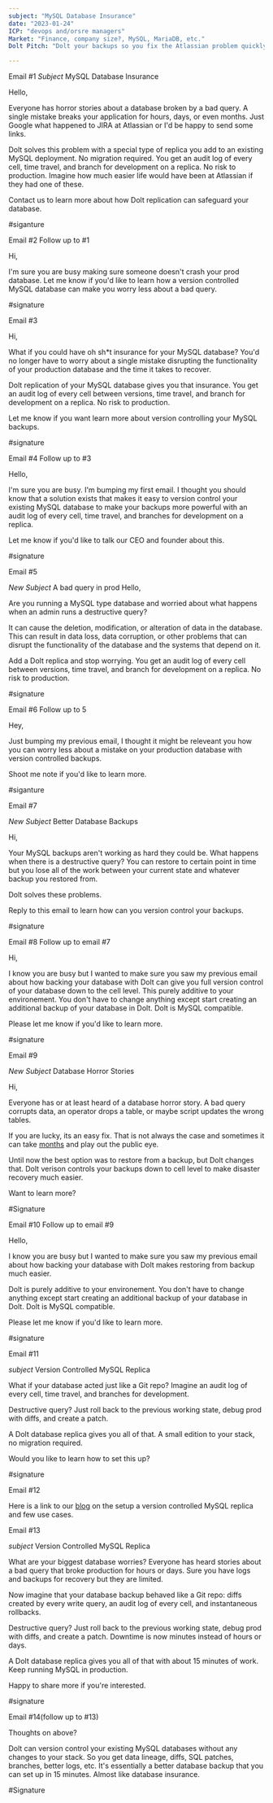 ```yaml
---
subject: "MySQL Database Insurance"
date: "2023-01-24"
ICP: "devops and/orsre managers"
Market: "Finance, company size?, MySQL, MariaDB, etc."
Dolt Pitch: "Dolt your backups so you fix the Atlassian problem quickly. Minutes, not days/months"

---
```



Email #1
*Subject* MySQL Database Insurance

Hello,

Everyone has horror stories about a database broken by a bad query. A single mistake breaks your application for hours, days, or even months. Just Google what happened to JIRA at Atlassian or I'd be happy to send some links.

Dolt solves this problem with a special type of replica you add to an existing MySQL deployment. No migration required. You get an audit log of every cell, time travel, and branch for development on a replica. No risk to production. Imagine how much easier life would have been at Atlassian if they had one of these.

Contact us to learn more about how Dolt replication can safeguard your database.

#siganture

Email #2
Follow up to #1

Hi,

I'm sure you are busy making sure someone doesn't crash your prod database. Let me know if you'd like to learn how a version controlled MySQL database can make you worry less about a bad query.

#signature

Email #3

Hi,

What if you could have oh sh*t insurance for your MySQL database? You'd no longer have to worry about a single mistake disrupting the functionality of your production database and the time it takes to recover.

Dolt replication of your MySQL database gives you that insurance. You get an audit log of every cell between versions, time travel, and branch for development on a replica. No risk to production.

Let me know if you want learn more about version controlling your MySQL backups.

#signature

Email #4
Follow up to #3

Hello,

I'm sure you are busy. I'm bumping my first email. I thought you should know that a solution exists that makes it easy to version control your existing MySQL database to make your backups more powerful with an audit log of every cell, time travel, and branches for development on a replica.

 Let me know if you'd like to talk our CEO and founder about this. 

#signature 

Email #5

*New Subject* A bad query in prod
Hello,

Are you running a MySQL type database and worried about what happens when an admin runs a destructive query?

It can cause the deletion, modification, or alteration of data in the database. This can result in data loss, data corruption, or other problems that can disrupt the functionality of the database and the systems that depend on it.

Add a Dolt replica and stop worrying. You get an audit log of every cell between versions, time travel, and branch for development on a replica. No risk to production.

#signature

Email #6
Follow up to 5

Hey,

Just bumping my previous email, I thought it might be releveant you how you can worry less about a mistake on your production database with version controlled backups. 

Shoot me note if you'd like to learn more.

#siganture

Email #7

*New Subject*  Better Database Backups

Hi,

Your MySQL backups aren't working as hard they could be. What happens when there is a destructive query? You can restore to certain point in time but you lose all of the work between your current state and whatever backup you restored from. 

Dolt solves these problems.

Reply to this email to learn how can you version control your backups.

#signature

Email #8
Follow up to email #7

Hi,

I know you are busy but I wanted to make sure you saw my previous email about how backing your database with Dolt can give you full version control of your database down to the cell level. This purely additive to your environement. You don't have to change anything except start creating an additional backup of your database in Dolt. Dolt is MySQL compatible. 

Please let me know if you'd like to learn more.

#signature

Email #9

*New Subject* Database Horror Stories

Hi,

Everyone has or at least heard of a database horror story. A bad query corrupts data, an operator drops a table, or maybe script updates the wrong tables. 

If you are lucky, its an easy fix. That is not always the case and sometimes it can take [months](https://www.dolthub.com/blog/2022-04-14-atlassian-outage-prevention/) and play out the public eye.

Until now the best option was to restore from a backup, but Dolt changes that. Dolt verison controls your backups down to cell level to make disaster recovery  much easier.

Want to learn more?

#Signature

Email #10
Follow up to email #9

Hello,

I know you are busy but I wanted to make sure you saw my previous email about how backing your database with Dolt makes restoring from backup much easier.

Dolt is purely additive to your environement. You don't have to change anything except start creating an additional backup of your database in Dolt. Dolt is MySQL compatible. 

Please let me know if you'd like to learn more.

#signature

Email #11

*subject* Version Controlled MySQL Replica

What if your database acted just like a Git repo? Imagine an audit log of every cell, time travel, and branches for development.

Destructive query? Just roll back to the previous working state, debug prod with diffs, and create a patch. 

A Dolt database replica gives you all of that. A small edition to your stack, no migration required.

Would you like to learn how to set this up? 

#signature

Email #12

Here is a link to our [blog](https://www.dolthub.com/blog/2023-03-15-getting-started-versioned-mysql-replica/) on the setup a version controlled MySQL replica and few use cases. 

Email #13

*subject* Version Controlled MySQL Replica

What are your biggest database worries?  Everyone has heard stories about a bad query that broke production for hours or days. Sure you have logs and backups for recovery but they are limited. 

Now imagine that your database backup behaved like a Git repo: diffs created by every write query, an audit log of every cell, and instantaneous rollbacks.

Destructive query? Just roll back to the previous working state, debug prod with diffs, and create a patch. Downtime is now minutes instead of hours or days. 

A Dolt database replica gives you all of that with about 15 minutes of work. Keep running MySQL in production.

Happy to share more if you're interested.

#signature

Email #14(follow up to #13)

Thoughts on above?

Dolt can version control your existing MySQL databases without any changes to your stack. So you get data lineage, diffs, SQL patches, branches, better logs, etc. It's essentially a better database backup that you can set up in 15 minutes. Almost like database insurance. 

#Signature
